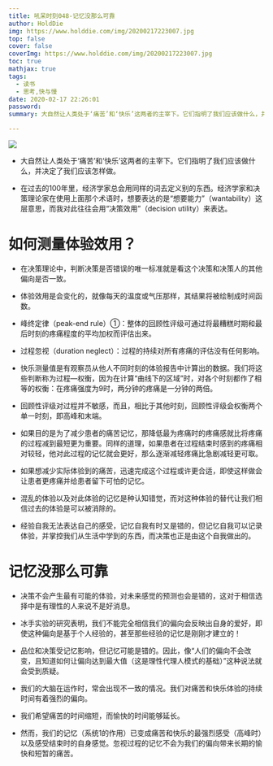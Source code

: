 ```yaml
---
title: 吼呆时刻048-记忆没那么可靠
author: HoldDie
img: https://www.holddie.com/img/20200217223007.jpg
top: false
cover: false
coverImg: https://www.holddie.com/img/20200217223007.jpg
toc: true
mathjax: true
tags:
  - 读书
  - 思考,快与慢
date: 2020-02-17 22:26:01
password:
summary: 大自然让人类处于‘痛苦’和‘快乐’这两者的主宰下。它们指明了我们应该做什么，并决定了我们应该怎样做。

---
```




![](https://www.holddie.com/img/20200217223007.jpg)



- 大自然让人类处于‘痛苦’和‘快乐’这两者的主宰下。它们指明了我们应该做什么，并决定了我们应该怎样做。



- 在过去的100年里，经济学家总会用同样的词去定义别的东西。经济学家和决策理论家在使用上面那个术语时，想要表达的是“想要能力”（wantability）这层意思，而我对此往往会用“决策效用”（decision utility）来表达。



# 如何测量体验效用？

- 在决策理论中，判断决策是否错误的唯一标准就是看这个决策和决策人的其他偏向是否一致。



- 体验效用是会变化的，就像每天的温度或气压那样，其结果将被绘制成时间函数。



- 峰终定律（peak-end rule）①：整体的回顾性评级可通过将最糟糕时期和最后时刻的疼痛程度的平均加权而评估出来。



- 过程忽视（duration neglect）：过程的持续对所有疼痛的评估没有任何影响。



- 快乐测量值是有观察员从他人不同时刻的体验报告中计算出的数据。我们将这些判断称为过程—权衡，因为在计算“曲线下的区域”时，对各个时刻都作了相等的权衡：在疼痛强度为9时，两分钟的疼痛是一分钟的两倍。



- 回顾性评级对过程并不敏感，而且，相比于其他时刻，回顾性评级会权衡两个单一时刻，即高峰和末端。



- 如果目的是为了减少患者的痛苦记忆，那降低最为疼痛时的疼痛感就比将疼痛的过程减到最短更为重要。同样的道理，如果患者在过程结束时感到的疼痛相对较轻，他对此过程的记忆就会更好，那么逐渐减轻疼痛比急剧减轻更可取。



- 如果想减少实际体验到的痛苦，迅速完成这个过程或许更合适，即使这样做会让患者更疼痛并给患者留下可怕的记忆。



- 混乱的体验以及对此体验的记忆是种认知错觉，而对这种体验的替代让我们相信过去的体验是可以被消除的。



- 经验自我无法表达自己的感受，记忆自我有时又是错的，但记忆自我可以记录体验，并掌控我们从生活中学到的东西，而决策也正是由这个自我做出的。



# 记忆没那么可靠

- 决策不会产生最有可能的体验，对未来感觉的预测也会是错的，这对于相信选择中是有理性的人来说不是好消息。



- 冰手实验的研究表明，我们不能完全相信我们的偏向会反映出自身的爱好，即使这种偏向是基于个人经验的，甚至那些经验的记忆是刚刚才建立的！



- 品位和决策受记忆影响，但记忆可能是错的。因此，像“人们的偏向不会改变，且知道如何让偏向达到最大值（这是理性代理人模式的基础）”这种说法就会受到质疑。



- 我们的大脑在运作时，常会出现不一致的情况。我们对痛苦和快乐体验的持续时间有着强烈的偏向。



- 我们希望痛苦的时间缩短，而愉快的时间能够延长。



- 然而，我们的记忆（系统1的作用）已变成痛苦和快乐的最强烈感受（高峰时）以及感受结束时的自身感觉。忽视过程的记忆不会为我们的偏向带来长期的愉快和短暂的痛苦。